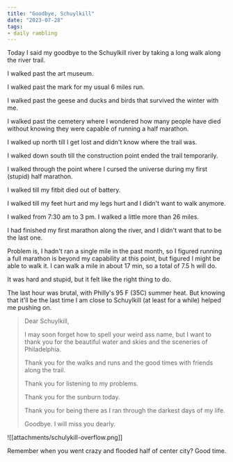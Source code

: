 ```yaml
---
title: "Goodbye, Schuylkill"
date: "2023-07-28"
tags:
- daily rambling
---
```


Today I said my goodbye to the Schuylkill river by taking a long walk along the river trail.

I walked past the art museum.

I walked past the mark for my usual 6 miles run. 

I walked past the geese and ducks and birds that survived the winter with me.

I walked past the cemetery where I wondered how many people have died without knowing they were capable of running a half marathon.

I walked up north till I get lost and didn't know where the trail was.

I walked down south till the construction point ended the trail temporarily. 

I walked through the point where I cursed the universe during my first (stupid) half marathon.

I walked till my fitbit died out of battery.

I walked till my feet hurt and my legs hurt and I didn't want to walk anymore.

I walked from 7:30 am to 3 pm.
I walked a little more than 26 miles.

I had finished my first marathon along the river, and I didn't want that to be the last one.

Problem is, I hadn't ran a single mile in the past month, so I figured running a full marathon is beyond my capability at this point, but figured I might be able to walk it.
I can walk a mile in about 17 min, so a total of 7.5 h will do.

It was hard and stupid, but it felt like the right thing to do.

The last hour was brutal, with Philly's 95 F (35C) summer heat.
But knowing that it'll be the last time I am close to Schuylkill (at least for a while) helped me pushing on.

> Dear Schuylkill,
> 
> I may soon forget how to spell your weird ass name,
> but I want to thank you for the beautiful water and skies and the sceneries of Philadelphia.
> 
> Thank you for the walks and runs and the good times with friends along the trail.
> 
> Thank you for listening to my problems.
> 
> Thank you for the sunburn today.
> 
> Thank you for being there as I ran through the darkest days of my life.
> 
> Goodbye. I will miss you dearly.


![[attachments/schulykill-overflow.png]]

Remember when you went crazy and flooded half of center city?
Good time.